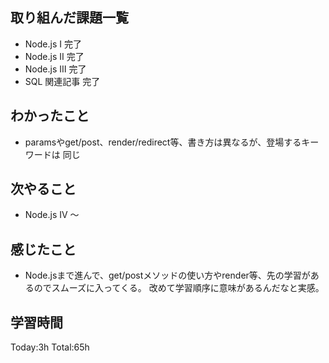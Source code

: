 ## 取り組んだ課題一覧
- Node.js Ⅰ 完了
- Node.js Ⅱ 完了
- Node.js Ⅲ 完了
- SQL 関連記事 完了

## わかったこと
- paramsやget/post、render/redirect等、書き方は異なるが、登場するキーワードは
同じ

## 次やること
- Node.js Ⅳ  ～

## 感じたこと
- Node.jsまで進んで、get/postメソッドの使い方やrender等、先の学習があるのでスムーズに入ってくる。
改めて学習順序に意味があるんだなと実感。

## 学習時間
Today:3h
Total:65h
